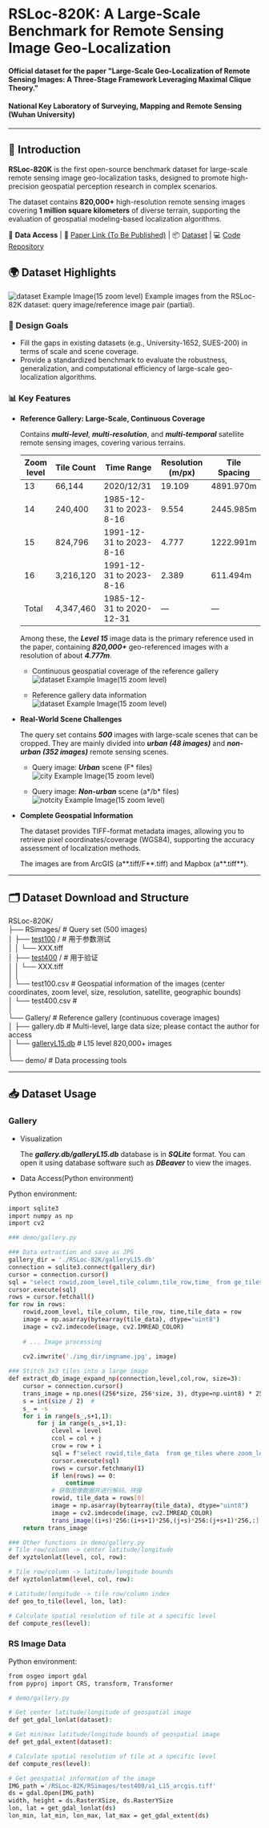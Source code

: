 # RSLoc-820K: A Large-Scale Benchmark for Remote Sensing Image Geo-Localization

#### Official dataset for the paper "Large-Scale Geo-Localization of Remote Sensing Images: A Three-Stage Framework Leveraging Maximal Clique Theory."
#### National Key Laboratory of Surveying, Mapping and Remote Sensing (Wuhan University)

---

## 💬 Introduction

**RSLoc-820K** is the first open-source benchmark dataset for large-scale remote sensing image geo-localization tasks, designed to promote high-precision geospatial perception research in complex scenarios.

The dataset contains **820,000+** high-resolution remote sensing images covering **1 million square kilometers** of diverse terrain, supporting the evaluation of geospatial modeling-based localization algorithms.

🔗 **Data Access** | 📄 [Paper Link (To Be Published)]() | 📦 [Dataset](https://github.com/SandraPky/RSLoc-82K) | 💻 [Code Repository](https://github.com/SandraPky/RSLoc-82K)


## 🌍 Dataset Highlights

![dataset Example Image(15 zoom level)](paper/dataset.png)
Example images from the RSLoc-82K dataset: query image/reference image pair (partial).
  
### 🚀 Design Goals
- Fill the gaps in existing datasets (e.g., University-1652, SUES-200) in terms of scale and scene coverage.
- Provide a standardized benchmark to evaluate the robustness, generalization, and computational efficiency of large-scale geo-localization algorithms.

### 📊 Key Features
- **Reference Gallery: Large-Scale, Continuous Coverage**  
  
  Contains ***multi-level***, ***multi-resolution***, and ***multi-temporal*** satellite remote sensing images, covering various terrains.
   
    | Zoom level | Tile Count | Time Range                         | Resolution (m/px) | Tile Spacing |
    |-------------|------------|-------------------------------------|-------------------|--------------|
    | 13          | 66,144     | 2020/12/31                          | 19.109            | 4891.970m    |
    | 14          | 240,400    | 1985-12-31 to 2023-8-16             | 9.554             | 2445.985m    |
    | 15     | 824,796| 1991-12-31 to 2023-8-16     | 4.777             | 1222.991m    |
    | 16          | 3,216,120  | 1991-12-31 to 2023-8-16             | 2.389             | 611.494m     |
    | Total       | 4,347,460  | 1985-12-31 to 2020-12-31            | —                 | —            |

   Among these, the ***Level 15*** image data is the primary reference used in the paper, containing ***820,000+*** geo-referenced images with a resolution of about ***4.777m***.
    - Continuous geospatial coverage of the reference gallery
    ![dataset Example Image(15 zoom level)](paper/gallery_area.PNG)
    
    - Reference gallery data information
    ![dataset Example Image(15 zoom level)](paper/gallery_info.PNG)


- **Real-World Scene Challenges**  

  The query set contains ***500*** images with large-scale scenes that can be cropped. They are mainly divided into ***urban (48 images)*** and ***non-urban (352 images)*** remote sensing scenes.
  
  - Query image: ***Urban*** scene (F* files)
  ![city Example Image(15 zoom level)](paper/test_imgs_city.PNG)

  - Query image: ***Non-urban*** scene (a*/b* files)
  ![notcity Example Image(15 zoom level)](paper/test_imgs_notcity.PNG)

- **Complete Geospatial Information**  
    
    The dataset provides TIFF-format metadata images, allowing you to retrieve pixel coordinates/coverage (WGS84), supporting the accuracy assessment of localization methods.
    
    The images are from ArcGIS (a**.tiff/F**.tiff) and Mapbox (a**.tiff**).

---

## 🗂️ Dataset Download and Structure

RSLoc-820K/  \
├── RSimages/ # Query set (500 images)  \
│   ├── [test100](https://drive.google.com/file/d/1UrY4ZTH1hpUsdQuwDZTyp90--GgiX2FS/view?usp=drive_link) /  # 用于参数测试  \
│   │    └── XXX.tiff  \
│   ├── [test400](https://drive.google.com/file/d/1vu6n1yaNBWjLipFP2TQhBOGJBbYP2z8W/view?usp=drive_link) /  # 用于验证  \
│   │    └── XXX.tiff  \
│   │  \
│   └── test100.csv    # Geospatial information of the images (center coordinates, zoom level, size, resolution, satellite, geographic bounds)  \
│   └── test400.csv    #   \
│  \
└── Gallery/  # Reference gallery (continuous coverage images)  \
│   ├── gallery.db  # Multi-level, large data size; please contact the author for access  \
│   └── [galleryL15.db](https://drive.google.com/file/d/1ZXsD5JL_S2V0xfT8BI9KntquegC9N_bt/view?usp=sharing)  # L15 level 820,000+ images  \
│   \
└── demo/  # Data processing tools

---

## 📥 Dataset Usage
### Gallery
- Visualization

    The ***gallery.db/galleryL15.db*** database is in ***SQLite*** format. You can open it using database software such as ***DBeaver*** to view the images.

- Data Access(Python environment)

Python environment:
```bash
import sqlite3
import numpy as np
import cv2
```
```bash
### demo/gallery.py

### Data extraction and save as JPG
gallery_dir = './RSLoc-82K/galleryL15.db'
connection = sqlite3.connect(gallery_dir)
cursor = connection.cursor()
sql = "select rowid,zoom_level,tile_column,tile_row,time_ from ge_tiles"
cursor.execute(sql)
rows = cursor.fetchall()
for row in rows:
    rowid,zoom_level, tile_column, tile_row, time,tile_data = row
    image = np.asarray(bytearray(tile_data), dtype="uint8")
    image = cv2.imdecode(image, cv2.IMREAD_COLOR)
    
    # ... Image processing
    
    cv2.imwrite('./img_dir/imgname.jpg', image)
```

```bash
### Stitch 3x3 tiles into a large image
def extract_db_image_expand_np(connection,level,col,row, size=3):
    cursor = connection.cursor()
    trans_image = np.ones((256*size, 256*size, 3), dtype=np.uint8) * 255  # 初始化图像矩阵
    s = int(size / 2)  #
    s_ = -s
    for i in range(s_,s+1,1):
        for j in range(s_,s+1,1):
            clevel = level
            ccol = col + j
            crow = row + i
            sql = f"select rowid,tile_data  from ge_tiles where zoom_level = {clevel} and tile_column = {ccol} and tile_row = {crow}"
            cursor.execute(sql)
            rows = cursor.fetchmany(1)
            if len(rows) == 0:
                continue
            # 获取图像数据并进行解码、拼接
            rowid, tile_data = rows[0]
            image = np.asarray(bytearray(tile_data), dtype="uint8")
            image = cv2.imdecode(image, cv2.IMREAD_COLOR)
            trans_image[(i+s)*256:(i+s+1)*256,(j+s)*256:(j+s+1)*256,:] = image[:, :, :]
    return trans_image
```
```bash
### Other functions in demo/gallery.py
# Tile row/column -> center latitude/longitude
def xyztolonlat(level, col, row):

# Tile row/column -> latitude/longitude bounds
def xyztolonlatmm(level, col, row):

# Latitude/longitude -> tile row/column index
def geo_to_tile(level, lon, lat):

# Calculate spatial resolution of tile at a specific level
def compute_res(level):

```
### RS Image Data

Python environment:
```bash
from osgeo import gdal
from pyproj import CRS, transform, Transformer
```

```bash
# demo/gallery.py

# Get center latitude/longitude of geospatial image
def get_gdal_lonlat(dataset):

# Get min/max latitude/longitude bounds of geospatial image
def get_gdal_extent(dataset):

# Calculate spatial resolution of tile at a specific level
def compute_res(level):

# Get geospatial information of the image
IMG_path ='/RSLoc-82K/RSimages/test400/a1_L15_arcgis.tiff'
ds = gdal.Open(IMG_path)
width, height = ds.RasterXSize, ds.RasterYSize
lon, lat = get_gdal_lonlat(ds)
lon_min, lat_min, lon_max, lat_max = get_gdal_extent(ds)
```
